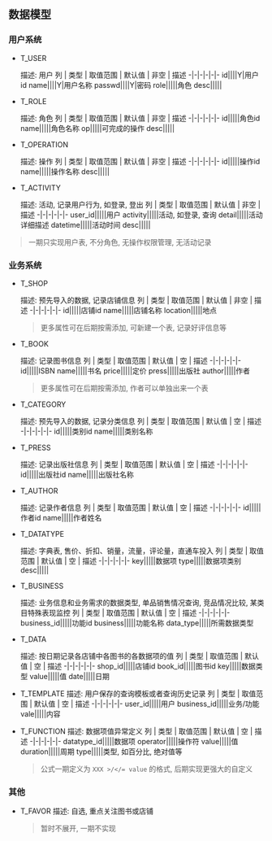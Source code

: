 ## 数据模型

### 用户系统

* T_USER

  描述: 用户
  列 | 类型 | 取值范围 | 默认值 | 非空 | 描述
  -|-|-|-|-|-
  id||||Y|用户id
  name||||Y|用户名称
  passwd||||Y|密码
  role|||||角色
  desc|||||

* T_ROLE

  描述: 角色
  列 | 类型 | 取值范围 | 默认值 | 非空 | 描述
  -|-|-|-|-|-
  id|||||角色id
  name|||||角色名称
  op|||||可完成的操作
  desc|||||

* T_OPERATION

  描述: 操作
  列 | 类型 | 取值范围 | 默认值 | 非空 | 描述
  -|-|-|-|-|-
  id|||||操作id
  name|||||操作名称
  desc|||||

* T_ACTIVITY

  描述: 活动, 记录用户行为, 如登录, 登出
  列 | 类型 | 取值范围 | 默认值 | 非空 | 描述
  -|-|-|-|-|-
  user_id|||||用户
  activity|||||活动, 如登录, 查询
  detail|||||活动详细描述
  datetime|||||活动时间
  desc|||||

> 一期只实现用户表, 不分角色, 无操作权限管理, 无活动记录

### 业务系统

* T_SHOP
  
  描述: 预先导入的数据, 记录店铺信息
  列 | 类型 | 取值范围 | 默认值 | 非空 | 描述
  -|-|-|-|-|-
  id|||||店铺id
  name|||||店铺名称
  location|||||地点

  > 更多属性可在后期按需添加, 可新建一个表, 记录好评信息等

* T_BOOK
  
  描述: 记录图书信息
  列 | 类型 | 取值范围 | 默认值 | 空 | 描述
  -|-|-|-|-|-
  id|||||ISBN
  name|||||书名
  price|||||定价
  press|||||出版社
  author|||||作者

  > 更多属性可在后期按需添加, 作者可以单独出来一个表
  
* T_CATEGORY
  
  描述: 预先导入的数据, 记录分类信息
  列 | 类型 | 取值范围 | 默认值 | 空 | 描述
  -|-|-|-|-|-
  id|||||类别id
  name|||||类别名称
  
* T_PRESS
  
  描述: 记录出版社信息
  列 | 类型 | 取值范围 | 默认值 | 空 | 描述
  -|-|-|-|-|-
  id|||||出版社id
  name|||||出版社名称

* T_AUTHOR
  
  描述: 记录作者信息
  列 | 类型 | 取值范围 | 默认值 | 空 | 描述
  -|-|-|-|-|-
  id|||||作者id
  name|||||作者姓名

* T_DATATYPE
  
  描述: 字典表, 售价、折扣、销量，流量，评论量，直通车投入
  列 | 类型 | 取值范围 | 默认值 | 空 | 描述
  -|-|-|-|-|-
  key|||||数据项
  type|||||数据项类别
  desc|||||
  
* T_BUSINESS
  
  描述: 业务信息和业务需求的数据类型, 单品销售情况查询, 竞品情况比较, 某类目特殊表现监控
  列 | 类型 | 取值范围 | 默认值 | 空 | 描述
  -|-|-|-|-|-
  business_id|||||功能id
  business|||||功能名称
  data_type|||||所需数据类型
  
* T_DATA
  
  描述: 按日期记录各店铺中各图书的各数据项的值
  列 | 类型 | 取值范围 | 默认值 | 空 | 描述
  -|-|-|-|-|-
  shop_id|||||店铺id
  book_id|||||图书id
  key|||||数据类型
  value|||||值
  date|||||日期
  
* T_TEMPLATE
  描述: 用户保存的查询模板或者查询历史记录
  列 | 类型 | 取值范围 | 默认值 | 空 | 描述
  -|-|-|-|-|-
  user_id|||||用户
  business_id|||||业务/功能
  vale|||||内容
  
* T_FUNCTION
  描述: 数据项值异常定义
  列 | 类型 | 取值范围 | 默认值 | 空 | 描述
  -|-|-|-|-|-
  datatype_id|||||数据项
  operator|||||操作符
  value|||||值
  duration|||||周期
  type|||||类型, 如百分比, 绝对值等

  > 公式一期定义为 `XXX >/</= value` 的格式, 后期实现更强大的自定义

### 其他

* T_FAVOR
  描述: 自选, 重点关注图书或店铺

  > 暂时不展开, 一期不实现